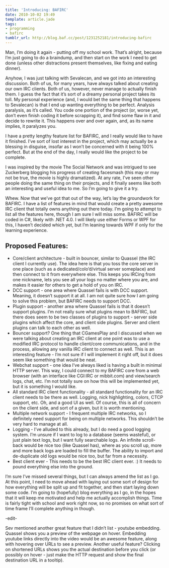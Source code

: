 ```yaml
---
title: 'Introducing: BAFIRC'
date: 2010-10-02 19:49
template: article.jade
tags:
- programming
- bafirc
tumblr_url: http://blog.baf.cc/post/1231252181/introducing-bafirc
---
```

Man, I’m doing it again - putting off my school work. That’s alright, because I’m just going to do a braindump, and then start on the work I need to get done (unless other distractions present themselves, like fixing and eating dinner).

Anyhow, I was just talking with Sevalecan, and we got into an interesting discussion. Both of us, for many years, have always talked about creating our own IRC clients. Both of us, however, never manage to actually finish them. I guess the fact that it’s sort of a dreamy personal project takes its toll. My personal experience (and, I would bet the same thing that happens to Sevalecan) is that I end up wanting everything to be perfect. Analysis paralysis, as it’s called. You code one portion of the project (or, worse yet, don’t even finish coding it before scrapping it), and find some flaw in it and decide to rewrite it. This happens over and over again, and, as its name implies, it paralyzes you.

I have a pretty lengthy feature list for BAFIRC, and I really would like to have it finished. I’ve sort of lost interest in the project, which may actually be a blessing in disguise, insofar as I won’t be concerned with it being 100% perfect. But at the end of the day, I really would like the project to be complete.

I was inspired by the movie The Social Network and was intrigued to see Zuckerberg blogging his progress of creating facesmash (this may or may not be true, the movie is highly dramatized). At any rate, I’ve seen other people doing the same thing on their projects, and it finally seems like both an interesting and useful idea to me. So I’m going to give it a try.

Whew. Now that we’ve got that out of the way, let’s lay the groundwork for BAFIRC. I have a list of features in mind that would create a pretty awesome IRC client that totally owns anything out there today. I’m going to attempt to list all the features here, though I am sure I will miss some. BAFIRC will be coded in C#, likely with .NET 4.0. I will likely use either Forms or WPF for this, I haven’t decided which yet, but I’m leaning towards WPF if only for the learning experience.

## Proposed Features:

- Core/client architecture - built in bouncer, similar to Quassel (the IRC client I currently use). The idea here is that you toss the core server in one place (such as a dedicated/colo’d/virtual server someplace) and then connect to it from everywhere else. This keeps you IRCing from one nickname, lets you see all your logs no matter where you are, and makes it easier for others to get a hold of you on IRC.
- DCC support - one area where Quassel fails is with DCC support. Meaning, it doesn’t support it at all. I am not quite sure how I am going to solve this problem, but BAFIRC needs to support DCC.
- Plugin support - another area where Quassel fails is that it doesn’t support plugins. I’m not really sure what plugins mean to BAFIRC, but there does seem to be two classes of plugins to support - server side plugins which affect the core, and client side plugins. Server and client plugins can talk to each other as well.
- Bouncer support? One thing that CGamesPlay and I discussed when we were talking about creating an IRC client at one point was to use a modified IRC protocol to handle client/core communications, and in the process, allowing any vanilla IRC client to connect as well. This is an interesting feature - I’m not sure if I will implement it right off, but it does seem like something that would be neat.
- Webchat support - one idea I’ve always liked is having a built in minimal HTTP server. This way, I could connect to my BAFIRC core from a web browser (with an interface like CGI:IRC or mibbit.com) and view/search logs, chat, etc. I’m not totally sure on how this will be implemented yet, but it is something I would like.
- All standard IRC client functionality - all standard functionality for an IRC client needs to be there as well. Logging, nick highlighting, colors, CTCP support, etc. Oh, and a good UI as well. Of course, this is all of concern on the client side, and sort of a given, but it is worth mentioning.
- Multiple network support - I frequent multiple IRC networks, so I definitely need support for being on multiple networks. This shouldn’t be very hard to manage at all.
- Logging - I’ve alluded to this already, but I do need a good logging system. I’m unsure if I want to log to a database (seems wasteful), or just plain text logs, but I want fully searchable logs. An infinite scroll-back would be nice too (like Quassel has), where as you scroll up, more and more back logs are loaded to fill the buffer. The ability to import and de-duplicate old logs would be nice too, but far from a necessity.
- Best client ever - This needs to be the best IRC client ever. :) It needs to pound everything else into the ground.

I’m sure I’ve missed several things, but I can always amend the list as I go. At this point, I need to move ahead with laying out some sort of design for how everything will be split up and fit together, and then start laying down some code. I’m going to (hopefully) blog everything as I go, in the hopes that it will keep me motivated and help me actually accomplish things. Time is fairly tight with school and work right now, so no promises on what sort of time frame I’ll complete anything in though.

-edit-

Sev mentioned another great feature that I didn’t list - youtube embedding. Quassel shows you a preview of the webpage on hover. Embedding youtube links directly into the video would be an awesome feature, along with hovering over URLs to see a preview. Another useful feature? Clicking on shortened URLs shows you the actual destination before you click (or possibly on hover - just make the HTTP request and show the final destination URL in a tooltip).